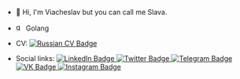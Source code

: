 - 👋 Hi, I'm Viacheslav but you can call me Slava. <br>
- <p><img src="https://user-images.githubusercontent.com/58101985/236449679-4b2216f6-4aae-4a65-97dc-889f6863bfcf.png" width="16" alt="gopher"/> Golang </p>
- <p>CV: <a href="https://drive.google.com/file/d/1nq12h_Q19k5f2FisIgTfgPM6X86QrxfS/view?usp=sharing"> <img src="https://img.shields.io/badge/-Russian%20CV-red?style=for-the-badge" alt="Russian CV Badge"/> </a></p>
<!-- <a href="https://docs.google.com/spreadsheets/d/1hrxDlSLinjZpAIU0nh_3MZUJVicptLOl3VfDCifCHLA/edit?usp=sharing"> <img src="https://img.shields.io/badge/-English%20CV-blueviolet?style=for-the-badge" alt="English CV Badge"/> </a> -->
- <p>Social links: <a href="https://www.linkedin.com/in/rashevskiivv/"> <img src="https://img.shields.io/badge/LinkedIn-darkblue?style=for-the-badge&logo=linkedin&logoColor=white" alt="LinkedIn Badge"/> </a> <a href="https://twitter.com/rashevskiivv"> <img src="https://img.shields.io/badge/Twitter-blue?style=for-the-badge&logo=twitter&logoColor=white" alt="Twitter Badge"/> </a> <a href="https://t.me/rashevskiivv"> <img src="https://img.shields.io/badge/telegram-blue?style=for-the-badge&logo=telegram&logoColor=white" alt="Telegram Badge"/> </a> <a href="https://vk.com/rashevskiivv"> <img src="https://img.shields.io/badge/vk-blue?style=for-the-badge&logo=vk&logoColor=white" alt="VK Badge"/> </a> <a href="https://www.instagram.com/rashevskiivv/"> <img src="https://img.shields.io/badge/Instagram-orange?style=for-the-badge&logo=instagram&logoColor=white" alt="Instagram Badge"/> </a></p>
